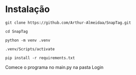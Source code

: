 # Instalação

```
git clone https://github.com/Arthur-Almeidaa/SnapTag.git

```

```
cd SnapTag

```

```
python -m venv .venv

```

```
.venv/Scripts/activate

```

```
pip install -r requirements.txt

```

Comece o programa no main.py na pasta Login



